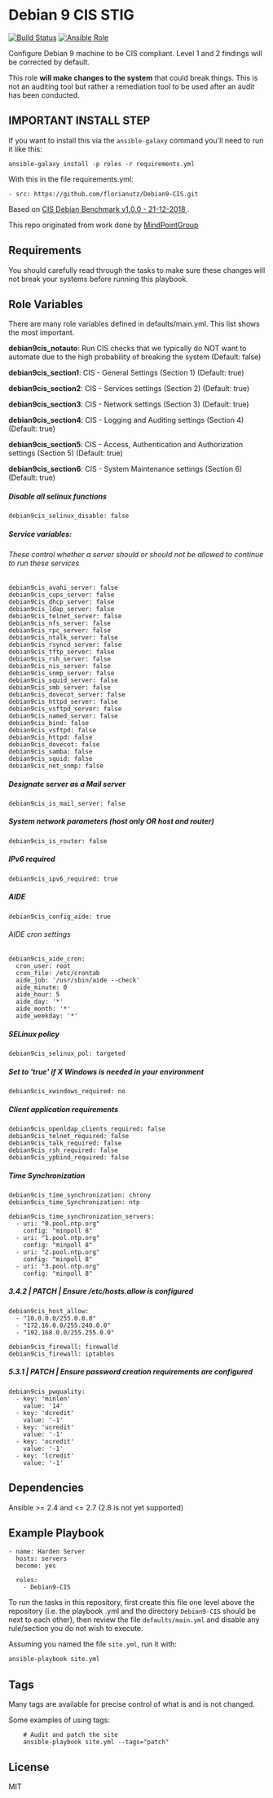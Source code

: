 Debian 9 CIS STIG
================

[![Build Status](https://travis-ci.com/florianutz/Debian9-CIS.svg?branch=master)](https://travis-ci.com/florianutz/Debian9-CIS)
[![Ansible Role](https://img.shields.io/badge/role-florianutz.Debian9--CIS-blue.svg)](https://galaxy.ansible.com/florianutz/Debian9-CIS/)

Configure Debian 9 machine to be CIS compliant. Level 1 and 2 findings will be corrected by default.

This role **will make changes to the system** that could break things. This is not an auditing tool but rather a remediation tool to be used after an audit has been conducted.

## IMPORTANT INSTALL STEP

If you want to install this via the `ansible-galaxy` command you'll need to run it like this:

`ansible-galaxy install -p roles -r requirements.yml`

With this in the file requirements.yml:

```
- src: https://github.com/florianutz/Debian9-CIS.git
```

Based on [CIS Debian Benchmark v1.0.0 - 21-12-2018 ](https://community.cisecurity.org/collab/public/index.php).

This repo originated from work done by [MindPointGroup](https://github.com/MindPointGroup/RHEL7-CIS)

Requirements
------------

You should carefully read through the tasks to make sure these changes will not break your systems before running this playbook.

Role Variables
--------------
There are many role variables defined in defaults/main.yml. This list shows the most important.

**debian9cis_notauto**: Run CIS checks that we typically do NOT want to automate due to the high probability of breaking the system (Default: false)

**debian9cis_section1**: CIS - General Settings (Section 1) (Default: true)

**debian9cis_section2**: CIS - Services settings (Section 2) (Default: true)

**debian9cis_section3**: CIS - Network settings (Section 3) (Default: true)

**debian9cis_section4**: CIS - Logging and Auditing settings (Section 4) (Default: true)

**debian9cis_section5**: CIS - Access, Authentication and Authorization settings (Section 5) (Default: true)

**debian9cis_section6**: CIS - System Maintenance settings (Section 6) (Default: true)  

##### Disable all selinux functions
`debian9cis_selinux_disable: false`

##### Service variables:
###### These control whether a server should or should not be allowed to continue to run these services

```
debian9cis_avahi_server: false  
debian9cis_cups_server: false  
debian9cis_dhcp_server: false  
debian9cis_ldap_server: false  
debian9cis_telnet_server: false  
debian9cis_nfs_server: false  
debian9cis_rpc_server: false  
debian9cis_ntalk_server: false  
debian9cis_rsyncd_server: false  
debian9cis_tftp_server: false  
debian9cis_rsh_server: false  
debian9cis_nis_server: false  
debian9cis_snmp_server: false  
debian9cis_squid_server: false  
debian9cis_smb_server: false  
debian9cis_dovecot_server: false  
debian9cis_httpd_server: false  
debian9cis_vsftpd_server: false  
debian9cis_named_server: false  
debian9cis_bind: false  
debian9cis_vsftpd: false  
debian9cis_httpd: false  
debian9cis_dovecot: false  
debian9cis_samba: false  
debian9cis_squid: false  
debian9cis_net_snmp: false  
```  

##### Designate server as a Mail server
`debian9cis_is_mail_server: false`


##### System network parameters (host only OR host and router)
`debian9cis_is_router: false`  


##### IPv6 required
`debian9cis_ipv6_required: true`  


##### AIDE
`debian9cis_config_aide: true`

###### AIDE cron settings
```
debian9cis_aide_cron:
  cron_user: root
  cron_file: /etc/crontab
  aide_job: '/usr/sbin/aide --check'
  aide_minute: 0
  aide_hour: 5
  aide_day: '*'
  aide_month: '*'
  aide_weekday: '*'  
```

##### SELinux policy
`debian9cis_selinux_pol: targeted`


##### Set to 'true' if X Windows is needed in your environment
`debian9cis_xwindows_required: no`


##### Client application requirements
```
debian9cis_openldap_clients_required: false
debian9cis_telnet_required: false
debian9cis_talk_required: false  
debian9cis_rsh_required: false
debian9cis_ypbind_required: false
```

##### Time Synchronization
```
debian9cis_time_synchronization: chrony
debian9cis_time_Synchronization: ntp

debian9cis_time_synchronization_servers:
  - uri: "0.pool.ntp.org"
    config: "minpoll 8"
  - uri: "1.pool.ntp.org"
    config: "minpoll 8"
  - uri: "2.pool.ntp.org"
    config: "minpoll 8"
  - uri: "3.pool.ntp.org"
    config: "minpoll 8"
```  

##### 3.4.2 | PATCH | Ensure /etc/hosts.allow is configured
```
debian9cis_host_allow:
  - "10.0.0.0/255.0.0.0"  
  - "172.16.0.0/255.240.0.0"  
  - "192.168.0.0/255.255.0.0"    
```  

```
debian9cis_firewall: firewalld
debian9cis_firewall: iptables
```

##### 5.3.1 | PATCH | Ensure password creation requirements are configured
```
debian9cis_pwquality:
  - key: 'minlen'
    value: '14'
  - key: 'dcredit'
    value: '-1'
  - key: 'ucredit'
    value: '-1'
  - key: 'ocredit'
    value: '-1'
  - key: 'lcredit'
    value: '-1'
```


Dependencies
------------

Ansible >= 2.4 and <= 2.7 (2.8 is not yet supported)

Example Playbook
-------------------------

```
- name: Harden Server
  hosts: servers
  become: yes

  roles:
    - Debian9-CIS
```

To run the tasks in this repository, first create this file one level above the repository
(i.e. the playbook .yml and the directory `Debian9-CIS` should be next to each other),
then review the file `defaults/main.yml` and disable any rule/section you do not wish to execute.

Assuming you named the file `site.yml`, run it with:
```bash
ansible-playbook site.yml
```

Tags
----
Many tags are available for precise control of what is and is not changed.

Some examples of using tags:

```
    # Audit and patch the site
    ansible-playbook site.yml --tags="patch"
```

License
-------

MIT
